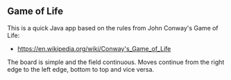 
## Game of Life

This is a quick Java app based on the rules from John Conway's Game of Life:
  * https://en.wikipedia.org/wiki/Conway's_Game_of_Life

The  board is simple and the field continuous. Moves continue from the right
edge to the left edge, bottom to top and vice versa.

